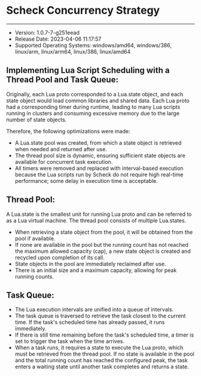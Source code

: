# Scheck Concurrency Strategy
--- 

- Version: 1.0.7-7-g251eead
- Release Date: 2023-04-06 11:17:57
- Supported Operating Systems: windows/amd64, windows/386, linux/arm, linux/arm64, linux/386, linux/amd64

## Implementing Lua Script Scheduling with a Thread Pool and Task Queue:

Originally, each Lua proto corresponded to a Lua.state object, and each state object would load common libraries and shared data. Each Lua proto had a corresponding timer during runtime, leading to many Lua scripts running in clusters and consuming excessive memory due to the large number of state objects.

Therefore, the following optimizations were made:
- A Lua.state pool was created, from which a state object is retrieved when needed and returned after use.
- The thread pool size is dynamic, ensuring sufficient state objects are available for concurrent task execution.
- All timers were removed and replaced with interval-based execution because the Lua scripts run by Scheck do not require high real-time performance; some delay in execution time is acceptable.

## Thread Pool:

A Lua.state is the smallest unit for running Lua proto and can be referred to as a Lua virtual machine. The thread pool consists of multiple Lua.states.
- When retrieving a state object from the pool, it will be obtained from the pool if available.
- If none are available in the pool but the running count has not reached the maximum allowed capacity (cap), a new state object is created and recycled upon completion of its call.
- State objects in the pool are immediately reclaimed after use.
- There is an initial size and a maximum capacity, allowing for peak running counts.

## Task Queue:

- The Lua execution intervals are unified into a queue of intervals.
- The task queue is traversed to retrieve the task closest to the current time. If the task's scheduled time has already passed, it runs immediately.
- If there is still time remaining before the task's scheduled time, a timer is set to trigger the task when the time arrives.
- When a task runs, it requires a state to execute the Lua proto, which must be retrieved from the thread pool. If no state is available in the pool and the total running count has reached the configured peak, the task enters a waiting state until another task completes and returns a state.